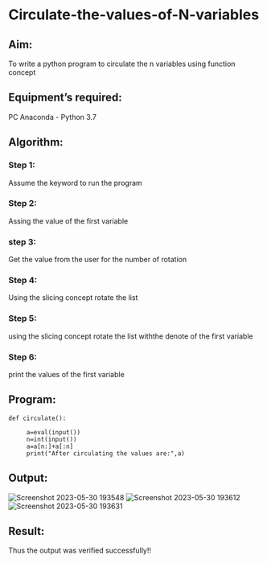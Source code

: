 # Circulate-the-values-of-N-variables
## Aim:
To write a python program to circulate the n variables using function concept
## Equipment’s required:
PC
Anaconda - Python 3.7
## Algorithm: 
### Step 1: 
Assume the keyword to run the program
### Step 2:
Assing the value of the first variable
### step 3:
Get the value from the user for the number of rotation
### Step 4:
Using the slicing concept rotate the list
### Step 5:
using the slicing concept rotate the list withthe denote of the first variable
### Step 6:
print the values of the first variable
## Program:
```
def circulate():
    
     a=eval(input())
     n=int(input())
     a=a[n:]+a[:n]
     print("After circulating the values are:",a)

```
## Output:
![Screenshot 2023-05-30 193548](https://github.com/AnandhamoorthyKarthikeyan/Circulate-the-values-of-N-variables/assets/119475998/9756a9c4-2b60-4ce2-949f-d03cbdd3ee44)
![Screenshot 2023-05-30 193612](https://github.com/AnandhamoorthyKarthikeyan/Circulate-the-values-of-N-variables/assets/119475998/8785faae-237d-4217-a48e-31bae56fdecd)
![Screenshot 2023-05-30 193631](https://github.com/AnandhamoorthyKarthikeyan/Circulate-the-values-of-N-variables/assets/119475998/64d52edb-b3d2-407c-97e7-325219f62a65)


## Result:
Thus the output was verified successfully!!
